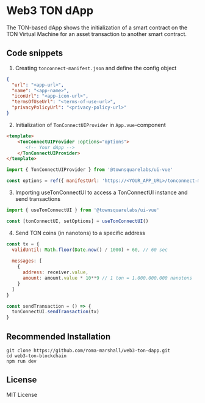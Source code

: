 # Web3 TON dApp

The TON-based dApp shows the initialization of a smart contract on the TON Virtual Machine for an asset transaction to another smart contract.

## Code snippets

1. Creating `tonconnect-manifest.json` and define the config object

```json
{
  "url": "<app-url>",
  "name": "<app-name>",
  "iconUrl": "<app-icon-url>",
  "termsOfUseUrl": "<terms-of-use-url>",
  "privacyPolicyUrl": "<privacy-policy-url>"
}
```

2. Initialization of `TonConnectUIProvider` in `App.vue`-component

```html
<template>
    <TonConnectUIProvider :options="options">
       <!-- Your dApp -->
    </TonConnectUIProvider>
</template>
```

```javascript
import { TonConnectUIProvider } from '@townsquarelabs/ui-vue'

const options = ref({ manifestUrl: 'https://<YOUR_APP_URL>/tonconnect-manifest.json' })
```

3. Importing useTonConnectUI to access a TonConnectUI instance and send transactions
```javascript
import { useTonConnectUI } from '@townsquarelabs/ui-vue'

const [tonConnectUI, setOptions] = useTonConnectUI()
```

4. Send TON coins (in nanotons) to a specific address

```javascript
const tx = {
  validUntil: Math.floor(Date.now() / 1000) + 60, // 60 sec
  
  messages: [
    {
      address: receiver.value,
      amount: amount.value * 10**9 // 1 ton = 1.000.000.000 nanotons
    }
  ]
}

const sendTransaction = () => {
  tonConnectUI.sendTransaction(tx)
}
```

## Recommended Installation

```
git clone https://github.com/roma-marshall/web3-ton-dapp.git
cd web3-ton-blockchain
npm run dev
```

## License

MIT License

